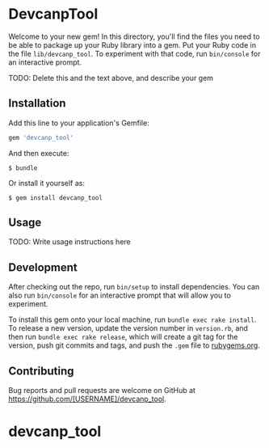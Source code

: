 # DevcanpTool

Welcome to your new gem! In this directory, you'll find the files you need to be able to package up your Ruby library into a gem. Put your Ruby code in the file `lib/devcanp_tool`. To experiment with that code, run `bin/console` for an interactive prompt.

TODO: Delete this and the text above, and describe your gem

## Installation

Add this line to your application's Gemfile:

```ruby
gem 'devcanp_tool'
```

And then execute:

    $ bundle

Or install it yourself as:

    $ gem install devcanp_tool

## Usage

TODO: Write usage instructions here

## Development

After checking out the repo, run `bin/setup` to install dependencies. You can also run `bin/console` for an interactive prompt that will allow you to experiment.

To install this gem onto your local machine, run `bundle exec rake install`. To release a new version, update the version number in `version.rb`, and then run `bundle exec rake release`, which will create a git tag for the version, push git commits and tags, and push the `.gem` file to [rubygems.org](https://rubygems.org).

## Contributing

Bug reports and pull requests are welcome on GitHub at https://github.com/[USERNAME]/devcanp_tool.

# devcanp_tool

